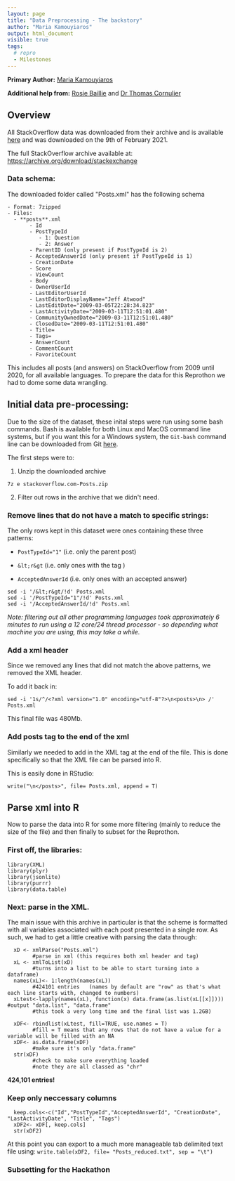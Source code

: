 ```yaml
---
layout: page
title: "Data Preprocessing - The backstory"
author: "Maria Kamouyiaros"
output: html_document
visible: true
tags:
  # repro
  - Milestones
---
```


**Primary Author:** [Maria Kamouyiaros](http://github.com/kamouyiaraki/)

**Additional help from:** [Rosie Baillie](https://github.com/RosieBaillie) and [Dr Thomas Cornulier](https://www.abdn.ac.uk/sbs/people/profiles/cornulier)

## Overview 

All StackOverflow data was downloaded from their archive and is available [here](https://ia800107.us.archive.org/view_archive.php?archive=/27/items/stackexchange/stackoverflow.com-Posts.7z) and was downloaded on the 9th of February 2021. 

The full StackOverflow archive available at: https://archive.org/download/stackexchange 

### Data schema:
The downloaded folder called "Posts.xml" has the following schema
```
- Format: 7zipped
- Files:
  - **posts**.xml
       - Id
       - PostTypeId
          - 1: Question
          - 2: Answer
       - ParentID (only present if PostTypeId is 2)
       - AcceptedAnswerId (only present if PostTypeId is 1)
       - CreationDate
       - Score
       - ViewCount
       - Body
       - OwnerUserId
       - LastEditorUserId
       - LastEditorDisplayName="Jeff Atwood"
       - LastEditDate="2009-03-05T22:28:34.823"
       - LastActivityDate="2009-03-11T12:51:01.480"
       - CommunityOwnedDate="2009-03-11T12:51:01.480"
       - ClosedDate="2009-03-11T12:51:01.480"
       - Title=
       - Tags=
       - AnswerCount
       - CommentCount
       - FavoriteCount
```


This includes all posts (and answers) on StackOverflow from 2009 until 2020, for all available languages. To prepare the data for this Reprothon we had to dome some data wrangling. 

## Initial data pre-processing: 
Due to the size of the dataset, these inital steps were run using some bash commands. Bash is available for both Linux and MacOS command line systems, but if you want this for a Windows system, the `Git-bash` command line can be downloaded from Git [here](https://gitforwindows.org/).

The first steps were to:

1. Unzip the downloaded archive 

`7z e stackoverflow.com-Posts.zip`

2. Filter out rows in the archive that we didn't need. 


### Remove lines that do not have a match to specific strings: 

The only rows kept in this dataset were ones containing these three patterns:

- `PostTypeId="1"` (i.e. only the parent post)

- `&lt;r&gt` (i.e. only ones with the tag <r>)

- `AcceptedAnswerId` (i.e. only ones with an accepted answer)

```
sed -i '/&lt;r&gt/!d' Posts.xml  
sed -i '/PostTypeId="1"/!d' Posts.xml 
sed -i '/AcceptedAnswerId/!d' Posts.xml
```

*Note: filtering out all other programming languages took approximately 6 minutes to run using a 12 core/24 thread processor - so depending what machine you are using, this may take a while.*


### Add a xml header
Since we removed any lines that did not match the above patterns, we removed the XML header. 

To add it back in: 

```
sed -i '1s/^/<?xml version="1.0" encoding="utf-8"?>\n<posts>\n> /' Posts.xml
```

This final file was 480Mb.


### Add posts tag to the end of the xml
Similarly we needed to add in the XML tag at the end of the file. This is done specifically so that the XML file can be parsed into R. 

This is easily done in RStudio: 

```
write("\n</posts>", file= Posts.xml, append = T)
```

## Parse xml into R

Now to parse the data into R for some more filtering (mainly to reduce the size of the file) and then finally to subset for the Reprothon. 

### First off, the libraries:

```
library(XML)
library(plyr)
library(jsonlite)
library(purrr)
library(data.table)  
```

### Next: parse in the XML. 

The main issue with this archive in particular is that the scheme is formatted with all variables associated with each post presented in a single row. As such, we had to get a little creative with parsing the data through: 

```
  xD <- xmlParse("Posts.xml")  
        #parse in xml (this requires both xml header and tag)
  xL <- xmlToList(xD) 
        #turns into a list to be able to start turning into a dataframe)
  names(xL)<- 1:length(names(xL)) 
        #424101 entries   (names by default are "row" as that's what each line starts with, changed to numbers)
  xLtest<-lapply(names(xL), function(x) data.frame(as.list(xL[[x]])))  #output "data.list", "data.frame"
  	    #this took a very long time and the final list was 1.2GB)
  
  xDF<- rbindlist(xLtest, fill=TRUE, use.names = T)  
        #fill = T means that any rows that do not have a value for a variable will be filled with an NA
  xDF<- as.data.frame(xDF)  
        #make sure it's only "data.frame"
  str(xDF)  
        #check to make sure everything loaded
        #note they are all classed as "chr"
```

**424,101 entries!**

### Keep only neccessary columns

```
  keep.cols<-c("Id","PostTypeId","AcceptedAnswerId", "CreationDate", "LastActivityDate", "Title", "Tags")
  xDF2<- xDF[, keep.cols]
  str(xDF2)
```
At this point you can export to a much more manageable tab delimited text file using: `write.table(xDF2, file= "Posts_reduced.txt", sep = "\t")`

### Subsetting for the Hackathon







